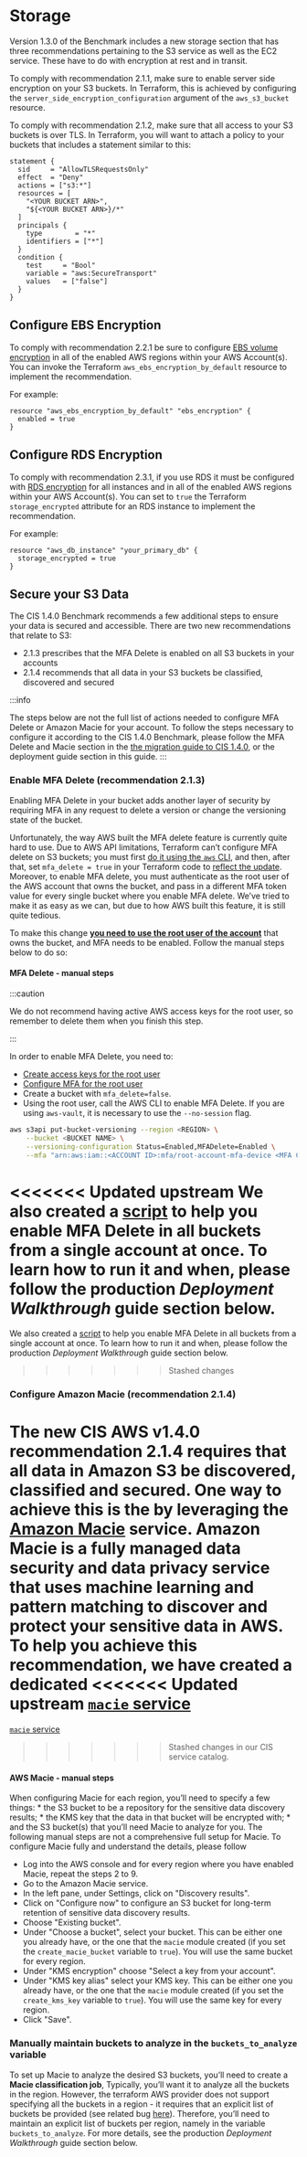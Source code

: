 # Storage

Version 1.3.0 of the Benchmark includes a new storage section that has three recommendations pertaining to the S3 service as well as the EC2 service.
These have to do with encryption at rest and in transit.

To comply with recommendation 2.1.1, make sure to enable server side encryption on your S3 buckets. In Terraform, this
is achieved by configuring the `server_side_encryption_configuration` argument of the `aws_s3_bucket` resource.

To comply with recommendation 2.1.2, make sure that all access to your S3 buckets is over TLS. In Terraform, you will
want to attach a policy to your buckets that includes a statement similar to this:

```hcl
statement {
  sid     = "AllowTLSRequestsOnly"
  effect  = "Deny"
  actions = ["s3:*"]
  resources = [
    "<YOUR BUCKET ARN>",
    "${<YOUR BUCKET ARN>}/*"
  ]
  principals {
    type        = "*"
    identifiers = ["*"]
  }
  condition {
    test     = "Bool"
    variable = "aws:SecureTransport"
    values   = ["false"]
  }
}
```

## Configure EBS Encryption

To comply with recommendation 2.2.1 be sure to configure [EBS volume encryption](https://docs.aws.amazon.com/AWSEC2/latest/UserGuide/EBSEncryption.html)
in all of the enabled AWS regions within your AWS Account(s). You can invoke the Terraform
`aws_ebs_encryption_by_default` resource to implement the recommendation.

For example:

```hcl
resource "aws_ebs_encryption_by_default" "ebs_encryption" {
  enabled = true
}
```

## Configure RDS Encryption

To comply with recommendation 2.3.1, if you use RDS it must be configured with [RDS encryption](http://docs.aws.amazon.com/AmazonRDS/latest/UserGuide/Overview.Encryption.html) for all instances and in all of the enabled AWS regions within your AWS Account(s). You can set to `true` the Terraform `storage_encrypted` attribute for an RDS instance to implement the recommendation.

For example:

```hcl
resource "aws_db_instance" "your_primary_db" {
  storage_encrypted = true
}
```

## Secure your S3 Data

The CIS 1.4.0 Benchmark recommends a few additional steps to ensure your data is secured and accessible. There are two new recommendations that relate to S3:

- 2.1.3 prescribes that the MFA Delete is enabled on all S3 buckets in your accounts
- 2.1.4 recommends that all data in your S3 buckets be classified, discovered and secured

:::info

The steps below are not the full list of actions needed to configure MFA Delete or Amazon Macie for your account. To follow the steps necessary to configure it according to the CIS 1.4.0 Benchmark, please follow the MFA Delete and Macie section in the [the migration guide to CIS 1.4.0](/guides/stay-up-to-date/cis/cis-1.4.0), or the deployment guide section in this guide.
:::

### Enable MFA Delete (recommendation 2.1.3)

Enabling MFA Delete in your bucket adds another layer of security by requiring MFA in any request to delete a version or change the versioning state of the bucket.

Unfortunately, the way AWS built the MFA delete feature is currently quite hard to use. Due to AWS API limitations,
Terraform can’t configure MFA delete on S3 buckets; you must first
[do it using the `aws` CLI](https://docs.aws.amazon.com/AmazonS3/latest/userguide/MultiFactorAuthenticationDelete.html),
and then, after that, set `mfa_delete = true` in your Terraform code to
[reflect the update](https://registry.terraform.io/providers/hashicorp/aws/latest/docs/resources/s3_bucket#mfa_delete).
Moreover, to enable MFA delete, you must authenticate as the root user of the AWS account that owns the bucket, and pass
in a different MFA token value for every single bucket where you enable MFA delete. We’ve tried to make it as easy as we
can, but due to how AWS built this feature, it is still quite tedious.

To make this change [**you need to use the root user of the account**](https://docs.aws.amazon.com/general/latest/gr/root-vs-iam.html#aws_tasks-that-require-root) that owns the bucket, and MFA needs to be enabled. Follow the manual steps below to do so:

#### MFA Delete - manual steps

:::caution

We do not recommend having active AWS access keys for the root user, so remember to delete them when you finish this step.

:::

In order to enable MFA Delete, you need to:

- [Create access keys for the root user](https://docs.aws.amazon.com/IAM/latest/UserGuide/id_root-user.html#id_root-user_manage_add-key)
- [Configure MFA for the root user](https://docs.aws.amazon.com/IAM/latest/UserGuide/id_root-user.html#id_root-user_manage_mfa)
- Create a bucket with `mfa_delete=false`.
- Using the root user, call the AWS CLI to enable MFA Delete. If you are using `aws-vault`, it is necessary to use the `--no-session` flag.

```bash
aws s3api put-bucket-versioning --region <REGION> \
    --bucket <BUCKET NAME> \
    --versioning-configuration Status=Enabled,MFADelete=Enabled \
    --mfa "arn:aws:iam::<ACCOUNT ID>:mfa/root-account-mfa-device <MFA CODE>"
```

<<<<<<< Updated upstream
We also created a [script](https://github.com/tnn-gruntwork-io/terraform-aws-security/tree/master/modules/private-s3-bucket/mfa-delete-script) to help you enable MFA Delete in all buckets from a single account at once. To learn how to run it and when, please follow the production _Deployment Walkthrough_ guide section below.
=======
We also created a [script](https://github.com/tnn-gruntwork-io/terraform-aws-security/tree/master/modules/private-s3-bucket/mfa-delete-script) to help you enable MFA Delete in all buckets from a single account at once. To learn how to run it and when, please follow the production _Deployment Walkthrough_ guide section below.
>>>>>>> Stashed changes

### Configure Amazon Macie (recommendation 2.1.4)

The new CIS AWS v1.4.0 recommendation 2.1.4 requires that all data in Amazon S3 be discovered, classified and secured.
One way to achieve this is the by leveraging the [Amazon Macie](https://aws.amazon.com/macie/) service.
Amazon Macie is a fully managed data security and data privacy service that uses machine learning and pattern matching
to discover and protect your sensitive data in AWS. To help you achieve this recommendation, we have created a dedicated
<<<<<<< Updated upstream
[`macie` service](https://github.com/tnn-gruntwork-io/terraform-aws-cis-service-catalog/tree/master/modules/security/macie)
=======
[`macie` service](https://github.com/tnn-gruntwork-io/terraform-aws-cis-service-catalog/tree/master/modules/security/macie)
>>>>>>> Stashed changes
in our CIS service catalog.

#### AWS Macie - manual steps

When configuring Macie for each region, you’ll need to specify a few things: \* the S3 bucket to be a repository for the sensitive data discovery results; \* the KMS key that the data in that bucket will be encrypted with; \* and the S3 bucket(s) that you’ll need Macie to analyze for you. The following manual steps are not a comprehensive full setup for Macie. To configure Macie fully and understand the details, please follow

- Log into the AWS console and for every region where you have enabled Macie, repeat the steps 2 to 9.
- Go to the Amazon Macie service.
- In the left pane, under Settings, click on "Discovery results".
- Click on "Configure now" to configure an S3 bucket for long-term retention of sensitive data discovery results.
- Choose "Existing bucket".
- Under "Choose a bucket", select your bucket. This can be either one you already have, or the one that the `macie` module created (if you set the `create_macie_bucket` variable to `true`). You will use the same bucket for every region.
- Under "KMS encryption" choose "Select a key from your account".
- Under "KMS key alias" select your KMS key. This can be either one you already have, or the one that the `macie` module created (if you set the `create_kms_key` variable to `true`). You will use the same key for every region.
- Click "Save".

### Manually maintain buckets to analyze in the `buckets_to_analyze` variable

To set up Macie to analyze the desired S3 buckets, you’ll need to create a **Macie classification job**, Typically, you’ll want it to analyze all the buckets in the region. However, the terraform AWS provider does not support specifying all the buckets in a region - it requires that an explicit list of buckets be provided (see related bug
[here](https://github.com/hashicorp/terraform-provider-aws/issues/20044)). Therefore, you’ll need to maintain an
explicit list of buckets per region, namely in the variable `buckets_to_analyze`. For more details, see the production _Deployment Walkthrough_ guide section below.


<!-- ##DOCS-SOURCER-START
{
  "sourcePlugin": "local-copier",
  "hash": "a42545420e9759182b9a7727a91aab4a"
}
##DOCS-SOURCER-END -->
